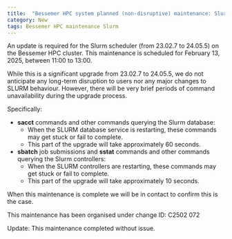 ```yaml
---
title:  "Bessemer HPC system planned (non-disruptive) maintenance: Slurm scheduler upgrade - February 13, 2025 between 11:00 and 13:00"
category: New
tags: Bessemer HPC maintenance Slurm
---
```


An update is required for the Slurm scheduler  (from 23.02.7 to 24.05.5) on the Bessemer HPC cluster. This maintenance is scheduled for February 13, 2025, between 11:00 to 13:00.

While this is a significant upgrade from 23.02.7 to 24.05.5, we do not anticipate any long-term disruption to users nor any major changes to SLURM behaviour.  However, there will be very brief periods of command unavailability during the upgrade process.

Specifically:

* **sacct** commands and other commands querying the Slurm database:
  * When the SLURM database service is restarting, these commands may get stuck or fail to complete.
  * This part of the upgrade will take approximately 60 seconds.
* **sbatch** job submissions and **sstat** commands and other commands querying the Slurm controllers:
  * When the SLURM controllers are restarting, these commands may get stuck or fail to complete.
  * This part of the upgrade will take approximately 10 seconds.

When this maintenance is complete we will be in contact to confirm this is the case.

This maintenance has been organised under change ID: C2502 072

Update: This maintenance completed without issue.
